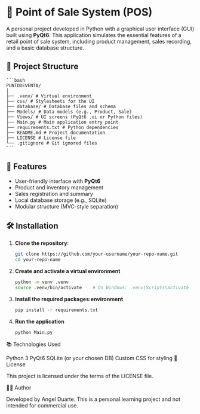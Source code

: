 # 🧾 Point of Sale System (POS)

A personal project developed in Python with a graphical user interface (GUI) built using **PyQt6**. This application simulates the essential features of a retail point of sale system, including product management, sales recording, and a basic database structure.

## 📁 Project Structure
    ```bash
    PUNTODEVENTA/
    │
    ├── .venv/ # Virtual environment
    ├── css/ # Stylesheets for the UI
    ├── database/ # Database files and schema
    ├── Models/ # Data models (e.g., Product, Sale)
    ├── Views/ # UI screens (PyQt6 .ui or Python files)
    ├── Main.py # Main application entry point
    ├── requirements.txt # Python dependencies
    ├── README.md # Project documentation
    ├── LICENSE # License file
    └── .gitignore # Git ignored files
    ```

## 🚀 Features

- User-friendly interface with **PyQt6**
- Product and inventory management
- Sales registration and summary
- Local database storage (e.g., SQLite)
- Modular structure (MVC-style separation)

## 🛠️ Installation

1. **Clone the repository**:
   ```bash
   git clone https://github.com/your-username/your-repo-name.git
   cd your-repo-name
   ```

2. **Create and activate a virtual environment** 
    ```bash 
    python -m venv .venv
    source .venv/bin/activate    # On Windows: .venv\Scripts\activate
    ```
3. **Install the required packages:environment** 
    ```bash 
    pip install -r requirements.txt
    ```
3. **Run the application**
    ```bash 
    python Main.py
    ```
📚 Technologies Used

Python 3
PyQt6
SQLite (or your chosen DB)
Custom CSS for styling
📄 License

This project is licensed under the terms of the LICENSE file.

🙋‍♂️ Author

Developed by Angel Duarte. This is a personal learning project and not intended for commercial use.